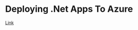 # Deploying .Net Apps To Azure

[Link](https://channel9.msdn.com/Shows/On-NET/Deploying-NET-Web-Apps-to-Azure)